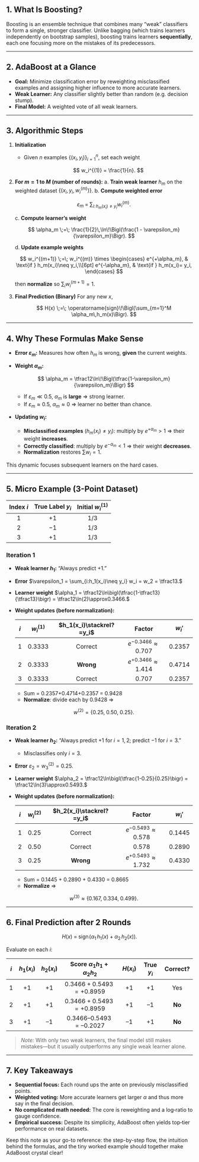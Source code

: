 ## 1. What Is Boosting?

Boosting is an ensemble technique that combines many “weak” classifiers to form a single, stronger classifier. Unlike bagging (which trains learners independently on bootstrap samples), boosting trains learners **sequentially**, each one focusing more on the mistakes of its predecessors.

---

## 2. AdaBoost at a Glance

* **Goal:** Minimize classification error by reweighting misclassified examples and assigning higher influence to more accurate learners.
* **Weak Learner:** Any classifier slightly better than random (e.g. decision stump).
* **Final Model:** A weighted vote of all weak learners.

---

## 3. Algorithmic Steps

1. **Initialization**

   * Given $n$ examples $\{(x_i,y_i)\}_{i=1}^n$, set each weight

     $$
       w_i^{(1)} = \frac{1}{n}.
     $$

2. **For $m=1$ to $M$ (number of rounds):**
   a. **Train weak learner** $h_m$ on the weighted dataset $\{(x_i,y_i,w_i^{(m)})\}$.
   b. **Compute weighted error**

   $$
     \varepsilon_m \;=\; \sum_{i:\,h_m(x_i)\neq y_i} w_i^{(m)}.
   $$

   c. **Compute learner’s weight**

   $$
     \alpha_m \;=\; \frac{1}{2}\,\ln\!\Bigl(\frac{1 - \varepsilon_m}{\varepsilon_m}\Bigr).
   $$

   d. **Update example weights**

   $$
     w_i^{(m+1)} \;=\; w_i^{(m)} \times
       \begin{cases}
         e^{+\alpha_m}, & \text{if } h_m(x_i)\neq y_i,\\[6pt]
         e^{-\alpha_m}, & \text{if } h_m(x_i)= y_i,
       \end{cases}
   $$

   then **normalize** so $\sum_i w_i^{(m+1)} = 1$.

3. **Final Prediction (Binary)**
   For any new $x$,

   $$
     H(x) \;=\; \operatorname{sign}\!\Bigl(\sum_{m=1}^M \alpha_m\,h_m(x)\Bigr).
   $$

---

## 4. Why These Formulas Make Sense

* **Error $\varepsilon_m$:**
  Measures how often $h_m$ is wrong, **given** the current weights.

* **Weight $\alpha_m$:**

  $$
    \alpha_m = \tfrac12\ln\!\Bigl(\tfrac{1-\varepsilon_m}{\varepsilon_m}\Bigr)
  $$

  * If $\varepsilon_m\ll0.5$, $\alpha_m$ is **large** ⇒ strong learner.
  * If $\varepsilon_m\approx0.5$, $\alpha_m\approx0$ ⇒ learner no better than chance.

* **Updating $w_i$:**

  * **Misclassified examples** ($h_m(x_i)\neq y_i$): multiply by $e^{+\alpha_m}>1$ ⇒ their weight **increases**.
  * **Correctly classified**: multiply by $e^{-\alpha_m}<1$ ⇒ their weight **decreases**.
  * **Normalization** restores $\sum w_i=1$.

This dynamic focuses subsequent learners on the hard cases.

---

## 5. Micro Example (3-Point Dataset)

| Index $i$ | True Label $y_i$ | Initial $w_i^{(1)}$ |
| :-------: | :--------------: | :-----------------: |
|     1     |       $+1$       |        $1/3$        |
|     2     |       $-1$       |        $1/3$        |
|     3     |       $+1$       |        $1/3$        |

### **Iteration 1**

* **Weak learner $h_1$:** “Always predict +1.”
* **Error**
  $\varepsilon_1 = \sum_{i:h_1(x_i)\neq y_i} w_i = w_2 = \tfrac13.$
* **Learner weight**
  $\alpha_1 = \tfrac12\ln\bigl(\tfrac{1-\tfrac13}{\tfrac13}\bigr)            = \tfrac12\ln(2)\approx0.3466.$
* **Weight updates (before normalization):**

  | $i$ | $w_i^{(1)}$ | $h_1(x_i)\stackrel?=y_i$ |           Factor          | $w_i'$ |
  | :-: | :---------: | :----------------------: | :-----------------------: | :----: |
  |  1  |    0.3333   |          Correct         | $e^{-0.3466}\approx0.707$ | 0.2357 |
  |  2  |    0.3333   |         **Wrong**        | $e^{+0.3466}\approx1.414$ | 0.4714 |
  |  3  |    0.3333   |          Correct         |           0.707           | 0.2357 |

  * Sum = 0.2357+0.4714+0.2357 = 0.9428
  * **Normalize**: divide each by 0.9428 ⇒

  $$
    w^{(2)} = \{0.25,\;0.50,\;0.25\}.
  $$

### **Iteration 2**

* **Weak learner $h_2$:** “Always predict +1 for $i=1,2$; predict $-1$ for $i=3$.”

  * Misclassifies only $i=3$.
* **Error**
  $\varepsilon_2 = w^{(2)}_3 = 0.25.$
* **Learner weight**
  $\alpha_2 = \tfrac12\ln\bigl(\tfrac{1-0.25}{0.25}\bigr)            = \tfrac12\ln(3)\approx0.5493.$
* **Weight updates (before normalization):**

  | $i$ | $w_i^{(2)}$ | $h_2(x_i)\stackrel?=y_i$ |           Factor          | $w_i'$ |
  | :-: | :---------: | :----------------------: | :-----------------------: | :----: |
  |  1  |     0.25    |          Correct         | $e^{-0.5493}\approx0.578$ | 0.1445 |
  |  2  |     0.50    |          Correct         |           0.578           | 0.2890 |
  |  3  |     0.25    |         **Wrong**        | $e^{+0.5493}\approx1.732$ | 0.4330 |

  * Sum = 0.1445 + 0.2890 + 0.4330 = 0.8665
  * **Normalize** ⇒

  $$
    w^{(3)} \approx \{0.167,\;0.334,\;0.499\}.
  $$

---

## 6. Final Prediction after 2 Rounds

$$
  H(x) \;=\; \mathrm{sign}\!\bigl(\alpha_1\,h_1(x)
                             \;+\;\alpha_2\,h_2(x)\bigr).
$$

Evaluate on each $i$:

| $i$ | $h_1(x_i)$ | $h_2(x_i)$ | Score $\alpha_1h_1+\alpha_2h_2$ | $H(x_i)$ | True $y_i$ | Correct? |
| :-: | :--------: | :--------: | :-----------------------------: | :------: | :--------: | :------: |
|  1  |     +1     |     +1     |   $0.3466 + 0.5493 = +0.8959$   |    +1    |     +1     |    Yes   |
|  2  |     +1     |     +1     |   $0.3466 + 0.5493 = +0.8959$   |    +1    |     –1     |  **No**  |
|  3  |     +1     |     –1     |   $0.3466 – 0.5493 = –0.2027$   |    –1    |     +1     |  **No**  |

> *Note:* With only two weak learners, the final model still makes mistakes—but it usually outperforms any single weak learner alone.

---

## 7. Key Takeaways

* **Sequential focus:** Each round ups the ante on previously misclassified points.
* **Weighted voting:** More accurate learners get larger $\alpha$ and thus more say in the final decision.
* **No complicated math needed:** The core is reweighting and a log‐ratio to gauge confidence.
* **Empirical success:** Despite its simplicity, AdaBoost often yields top‐tier performance on real datasets.

Keep this note as your go-to reference: the step-by-step flow, the intuition behind the formulas, and the tiny worked example should together make AdaBoost crystal clear!
